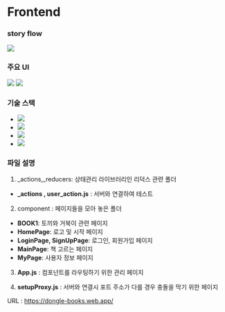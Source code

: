 # Frontend


### story flow
![](https://velog.velcdn.com/images/yeah7598/post/4b0ad84a-0b91-449d-8622-c303a26130d8/image.png)

### 주요 UI
![](https://velog.velcdn.com/images/yeah7598/post/2ba6a0a7-2c4f-4e1e-b082-bf931e23004f/image.png)
![](https://velog.velcdn.com/images/yeah7598/post/9349c29f-ac4b-4b82-870b-18466186b69d/image.png)

### 기술 스택
* <img src="https://img.shields.io/badge/react-61DAFB?style=for-the-badge&logo=react&logoColor=black"> 
* <img src="https://img.shields.io/badge/javascript-F7DF1E?style=for-the-badge&logo=javascript&logoColor=black">

* <img src="https://img.shields.io/badge/css-1572B6?style=for-the-badge&logo=css3&logoColor=white">

* <img src="https://img.shields.io/badge/firebase-FFCA28?style=for-the-badge&logo=firebase&logoColor=white">

### 파일 설명

1. _actions,_reducers: 상태관리 라이브러리인 리덕스 관련 폴더
* **_actions , user_action.js** : 서버와 연결하여 테스트


2. component : 페이지들을 모아 놓은 폴더
* **BOOK1**: 토끼와 거북이 관련 페이지
* **HomePage**: 로고 및 시작 페이지
* **LoginPage, SignUpPage**: 로그인, 회원가입 페이지 
* **MainPage**: 책 고르는 페이지 
* **MyPage**: 사용자 정보 페이지 

3. **App.js** : 컴포넌트를 라우팅하기 위한 관리 페이지

4. **setupProxy.js** : 서버와 연결시 포트 주소가 다를 경우 충돌을 막기 위한 페이지

URL : https://dongle-books.web.app/
